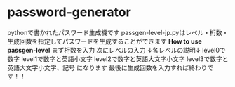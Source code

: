 # password-generator
pythonで書かれたパスワード生成機です
passgen-level-jp.pyはレベル・桁数・生成回数を指定してパスワードを生成することができます
**How to use passgen-level**
まず桁数を入力
次にレベルの入力
↓各レベルの説明↓
level0で数字
level1で数字と英語小文字
level2で数字と英語大文字小文字
level3で数字と英語大文字小文字、記号
になります
最後に生成回数を入力すれば終わりです！！
